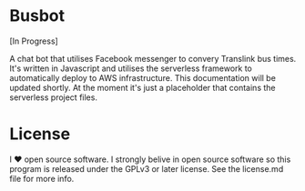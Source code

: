 # Busbot
[In Progress]

A chat bot that utilises Facebook messenger to convery Translink bus times.  It's written in Javascript and utilises the serverless framework to automatically deploy to AWS infrastructure.  This documentation will be updated shortly.  At the moment it's just a placeholder that contains the serverless project files.

# License
I ♥ open source software. I strongly belive in open source software so this program is released under the GPLv3 or later license. See the license.md file for more info.
